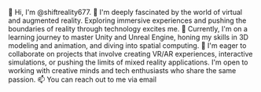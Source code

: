 👋 Hi, I'm @shiftreality677.
👀 I'm deeply fascinated by the world of virtual and augmented reality. Exploring immersive experiences and pushing the boundaries of reality through technology excites me.
🌱 Currently, I'm on a learning journey to master Unity and Unreal Engine, honing my skills in 3D modeling and animation, and diving into spatial computing.
💞️ I'm eager to collaborate on projects that involve creating VR/AR experiences, interactive simulations, or pushing the limits of mixed reality applications. I'm open to working with creative minds and tech enthusiasts who share the same passion.
📫 You can reach out to me via email
